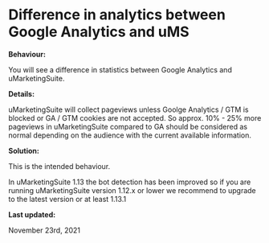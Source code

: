 # Difference in analytics between Google Analytics and uMS

**Behaviour:**

You will see a difference in statistics between Google Analytics and uMarketingSuite.

**Details:**

uMarketingSuite will collect pageviews unless Goolge Analytics / GTM is blocked or GA / GTM cookies are not accepted. So approx. 10% - 25% more pageviews in uMarketingSuite compared to GA should be considered as normal depending on the audience with the current available information.

**Solution:**

This is the intended behaviour.

In uMarketingSuite 1.13 the bot detection has been improved so if you are running uMarketingSuite version 1.12.x or lower we recommend to upgrade to the latest version or at least 1.13.1

**Last updated:**

November 23rd, 2021